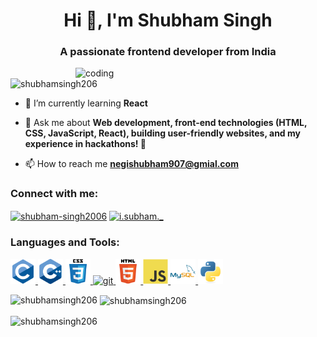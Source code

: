 <h1 align="center">Hi 👋, I'm Shubham Singh</h1>
<h3 align="center">A passionate frontend developer from India</h3>

<img align="right" alt="coding" width="400" src="https://media2.giphy.com/media/78XCFBGOlS6keY1Bil/giphy.gif?cid=6c09b952bh5l410ldo5ej2wedy2cavda3z0xk1bqnrixt9mu&ep=v1_gifs_search&rid=giphy.gif&ct=g">

<p align="left"> <img src="https://komarev.com/ghpvc/?username=shubhamsingh206&label=Profile%20views&color=0e75b6&style=flat" alt="shubhamsingh206" /> </p>

- 🌱 I’m currently learning **React**

- 💬 Ask me about **Web development, front-end technologies (HTML, CSS, JavaScript, React), building user-friendly websites, and my experience in hackathons! 🚀**

- 📫 How to reach me **negishubham907@gmial.com**

<h3 align="left">Connect with me:</h3>
<p align="left">
<a href="https://linkedin.com/in/shubham-singh2006" target="blank"><img align="center" src="https://raw.githubusercontent.com/rahuldkjain/github-profile-readme-generator/master/src/images/icons/Social/linked-in-alt.svg" alt="shubham-singh2006" height="30" width="40" /></a>
<a href="https://instagram.com/i.subham._" target="blank"><img align="center" src="https://raw.githubusercontent.com/rahuldkjain/github-profile-readme-generator/master/src/images/icons/Social/instagram.svg" alt="i.subham._" height="30" width="40" /></a>
</p>

<h3 align="left">Languages and Tools:</h3>
<p align="left"> <a href="https://www.cprogramming.com/" target="_blank" rel="noreferrer"> <img src="https://raw.githubusercontent.com/devicons/devicon/master/icons/c/c-original.svg" alt="c" width="40" height="40"/> </a> <a href="https://www.w3schools.com/cpp/" target="_blank" rel="noreferrer"> <img src="https://raw.githubusercontent.com/devicons/devicon/master/icons/cplusplus/cplusplus-original.svg" alt="cplusplus" width="40" height="40"/> </a> <a href="https://www.w3schools.com/css/" target="_blank" rel="noreferrer"> <img src="https://raw.githubusercontent.com/devicons/devicon/master/icons/css3/css3-original-wordmark.svg" alt="css3" width="40" height="40"/> </a> <a href="https://git-scm.com/" target="_blank" rel="noreferrer"> <img src="https://www.vectorlogo.zone/logos/git-scm/git-scm-icon.svg" alt="git" width="40" height="40"/> </a> <a href="https://www.w3.org/html/" target="_blank" rel="noreferrer"> <img src="https://raw.githubusercontent.com/devicons/devicon/master/icons/html5/html5-original-wordmark.svg" alt="html5" width="40" height="40"/> </a> <a href="https://developer.mozilla.org/en-US/docs/Web/JavaScript" target="_blank" rel="noreferrer"> <img src="https://raw.githubusercontent.com/devicons/devicon/master/icons/javascript/javascript-original.svg" alt="javascript" width="40" height="40"/> </a> <a href="https://www.mysql.com/" target="_blank" rel="noreferrer"> <img src="https://raw.githubusercontent.com/devicons/devicon/master/icons/mysql/mysql-original-wordmark.svg" alt="mysql" width="40" height="40"/> </a> <a href="https://www.python.org" target="_blank" rel="noreferrer"> <img src="https://raw.githubusercontent.com/devicons/devicon/master/icons/python/python-original.svg" alt="python" width="40" height="40"/> </a> </p>

<p><img align="left" src="https://github-readme-stats.vercel.app/api/top-langs?username=shubhamsingh206&show_icons=true&locale=en&layout=compact" alt="shubhamsingh206" /></p>

<p>&nbsp;<img align="center" src="https://github-readme-stats.vercel.app/api?username=shubhamsingh206&show_icons=true&locale=en" alt="shubhamsingh206" /></p>

<p><img align="center" src="https://github-readme-streak-stats.herokuapp.com/?user=shubhamsingh206&" alt="shubhamsingh206" /></p>
